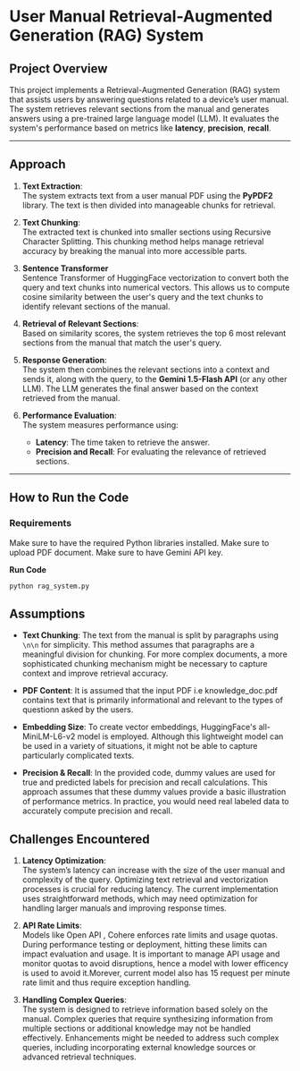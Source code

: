 # **User Manual Retrieval-Augmented Generation (RAG) System**

## **Project Overview**
This project implements a Retrieval-Augmented Generation (RAG) system that assists users by answering questions related to a device’s user manual. The system retrieves relevant sections from the manual and generates answers using a pre-trained large language model (LLM). It evaluates the system's performance based on metrics like **latency**, **precision**, **recall**.

---

## **Approach**

1. **Text Extraction**:  
   The system extracts text from a user manual PDF using the **PyPDF2**  library. The text is then divided into manageable chunks for retrieval.

2. **Text Chunking**:  
   The extracted text is chunked into smaller sections using Recursive Character Splitting. This chunking method helps manage retrieval accuracy by breaking the manual into more accessible parts.

3. **Sentence Transformer**  
   Sentence Transformer of HuggingFace vectorization to convert both the query and text chunks into numerical vectors. This allows us to compute cosine similarity between the user's query and the text chunks to identify relevant sections of the manual.

4. **Retrieval of Relevant Sections**:  
   Based on similarity scores, the system retrieves the top 6 most relevant sections from the manual that match the user's query.

5. **Response Generation**:  
   The system then combines the relevant sections into a context and sends it, along with the query, to the **Gemini 1.5-Flash API** (or any other LLM). The LLM generates the final answer based on the context retrieved from the manual.

6. **Performance Evaluation**:  
   The system measures performance using:
   - **Latency**: The time taken to retrieve the answer.
   - **Precision and Recall**: For evaluating the relevance of retrieved sections.

---

## **How to Run the Code**

### **Requirements**
Make sure to have the required Python libraries installed.
Make sure to upload PDF document.
Make sure to have Gemini API key.

**Run Code**

```bash
python rag_system.py
```

## **Assumptions**

- **Text Chunking**: The text from the manual is split by paragraphs using `\n\n` for simplicity. This method assumes that paragraphs are a meaningful division for chunking. For more complex documents, a more sophisticated chunking mechanism might be necessary to capture context and improve retrieval accuracy.

 - **PDF Content**: It is assumed that the input PDF i.e knowledge_doc.pdf contains text that is primarily informational and relevant to the types of questionn asked by the users.
   
 - **Embedding Size**: To create vector embeddings, HuggingFace's all-MiniLM-L6-v2 model is employed. Although this lightweight model can be used in a variety of situations, it might not be able to capture particularly complicated texts.


- **Precision & Recall**: In the provided code, dummy values are used for true and predicted labels for precision and recall calculations. This approach assumes that these dummy values provide a basic illustration of performance metrics. In practice, you would need real labeled data to accurately compute precision and recall.

## **Challenges Encountered**

1. **Latency Optimization**:  
   The system’s latency can increase with the size of the user manual and complexity of the query. Optimizing text retrieval and vectorization processes is crucial for reducing latency. The current implementation uses straightforward methods, which may need optimization for handling larger manuals and improving response times.

2. **API Rate Limits**:  
   Models like Open API , Cohere enforces rate limits and usage quotas. During performance testing or deployment, hitting these limits can impact evaluation and usage. It is important to manage API usage and monitor quotas to avoid disruptions, hence a model with lower efficency is used to avoid it.Morever, current model also has 15 request per minute rate limit and thus require exception handling.

3. **Handling Complex Queries**:  
   The system is designed to retrieve information based solely on the manual. Complex queries that require synthesizing information from multiple sections or additional knowledge may not be handled effectively. Enhancements might be needed to address such complex queries, including incorporating external knowledge sources or advanced retrieval techniques.



